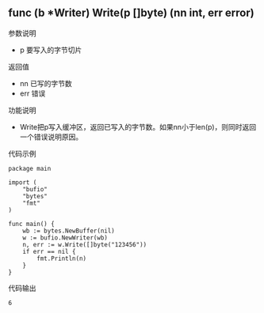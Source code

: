 ## func (b *Writer) Write(p []byte) (nn int, err error)

参数说明

- p 要写入的字节切片

返回值

- nn 已写的字节数
- err 错误

功能说明

- Write把p写入缓冲区，返回已写入的字节数。如果nn小于len(p)，则同时返回一个错误说明原因。

代码示例

	package main

	import (
		"bufio"
		"bytes"
		"fmt"
	)

	func main() {
		wb := bytes.NewBuffer(nil)
		w := bufio.NewWriter(wb)
		n, err := w.Write([]byte("123456"))
		if err == nil {
			fmt.Println(n)
		}
	}

代码输出

	6
